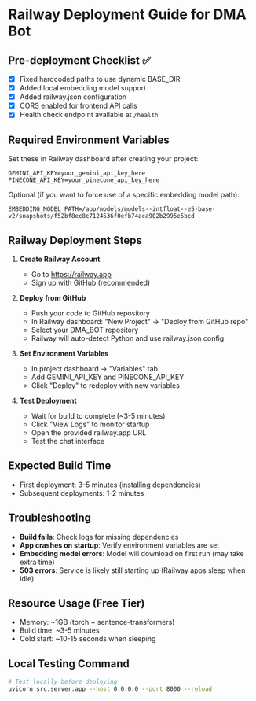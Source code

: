 # Railway Deployment Guide for DMA Bot

## Pre-deployment Checklist ✅
- [x] Fixed hardcoded paths to use dynamic BASE_DIR
- [x] Added local embedding model support
- [x] Added railway.json configuration
- [x] CORS enabled for frontend API calls
- [x] Health check endpoint available at `/health`

## Required Environment Variables
Set these in Railway dashboard after creating your project:

```
GEMINI_API_KEY=your_gemini_api_key_here
PINECONE_API_KEY=your_pinecone_api_key_here
```

Optional (if you want to force use of a specific embedding model path):
```
EMBEDDING_MODEL_PATH=/app/models/models--intfloat--e5-base-v2/snapshots/f52bf8ec8c7124536f0efb74aca902b2995e5bcd
```

## Railway Deployment Steps

1. **Create Railway Account**
   - Go to https://railway.app
   - Sign up with GitHub (recommended)

2. **Deploy from GitHub**
   - Push your code to GitHub repository
   - In Railway dashboard: "New Project" → "Deploy from GitHub repo"
   - Select your DMA_BOT repository
   - Railway will auto-detect Python and use railway.json config

3. **Set Environment Variables**
   - In project dashboard → "Variables" tab
   - Add GEMINI_API_KEY and PINECONE_API_KEY
   - Click "Deploy" to redeploy with new variables

4. **Test Deployment**
   - Wait for build to complete (~3-5 minutes)
   - Click "View Logs" to monitor startup
   - Open the provided railway.app URL
   - Test the chat interface

## Expected Build Time
- First deployment: 3-5 minutes (installing dependencies)
- Subsequent deployments: 1-2 minutes

## Troubleshooting
- **Build fails**: Check logs for missing dependencies
- **App crashes on startup**: Verify environment variables are set
- **Embedding model errors**: Model will download on first run (may take extra time)
- **503 errors**: Service is likely still starting up (Railway apps sleep when idle)

## Resource Usage (Free Tier)
- Memory: ~1GB (torch + sentence-transformers)
- Build time: ~3-5 minutes
- Cold start: ~10-15 seconds when sleeping

## Local Testing Command
```bash
# Test locally before deploying
uvicorn src.server:app --host 0.0.0.0 --port 8000 --reload
```

